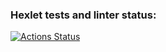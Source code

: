 ### Hexlet tests and linter status:
[![Actions Status](https://github.com/Roxan010/frontend-project-46/actions/workflows/hexlet-check.yml/badge.svg)](https://github.com/Roxan010/frontend-project-46/actions)
